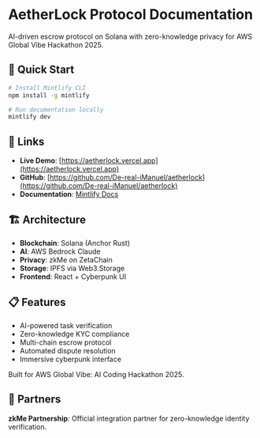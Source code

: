 # AetherLock Protocol Documentation

AI-driven escrow protocol on Solana with zero-knowledge privacy for AWS Global Vibe Hackathon 2025.

## 🚀 Quick Start

```bash
# Install Mintlify CLI
npm install -g mintlify

# Run documentation locally
mintlify dev
```

## 🔗 Links

- **Live Demo**: [https://aetherlock.vercel.app](https://aetherlock.vercel.app)
- **GitHub**: [https://github.com/De-real-iManuel/aetherlock](https://github.com/De-real-iManuel/aetherlock)
- **Documentation**: [Mintlify Docs](https://mintlify.com)

## 🏗️ Architecture

- **Blockchain**: Solana (Anchor Rust)
- **AI**: AWS Bedrock Claude
- **Privacy**: zkMe on ZetaChain
- **Storage**: IPFS via Web3.Storage
- **Frontend**: React + Cyberpunk UI

## 📋 Features

- AI-powered task verification
- Zero-knowledge KYC compliance
- Multi-chain escrow protocol
- Automated dispute resolution
- Immersive cyberpunk interface

Built for AWS Global Vibe: AI Coding Hackathon 2025.

## 🤝 Partners

**zkMe Partnership**: Official integration partner for zero-knowledge identity verification.